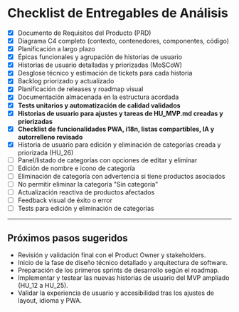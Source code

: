 # Checklist de Entregables de Análisis

- [x] Documento de Requisitos del Producto (PRD)
- [x] Diagrama C4 completo (contexto, contenedores, componentes, código)
- [x] Planificación a largo plazo
- [x] Épicas funcionales y agrupación de historias de usuario
- [x] Historias de usuario detalladas y priorizadas (MoSCoW)
- [x] Desglose técnico y estimación de tickets para cada historia
- [x] Backlog priorizado y actualizado
- [x] Planificación de releases y roadmap visual
- [x] Documentación almacenada en la estructura acordada
- [x] **Tests unitarios y automatización de calidad validados**
- [x] **Historias de usuario para ajustes y tareas de HU_MVP.md creadas y priorizadas**
- [x] **Checklist de funcionalidades PWA, i18n, listas compartibles, IA y autorrelleno revisado**
- [x] Historia de usuario para edición y eliminación de categorías creada y priorizada (HU_26)
- [ ] Panel/listado de categorías con opciones de editar y eliminar
- [ ] Edición de nombre e icono de categoría
- [ ] Eliminación de categoría con advertencia si tiene productos asociados
- [ ] No permitir eliminar la categoría "Sin categoría"
- [ ] Actualización reactiva de productos afectados
- [ ] Feedback visual de éxito o error
- [ ] Tests para edición y eliminación de categorías

---

## Próximos pasos sugeridos

- Revisión y validación final con el Product Owner y stakeholders.
- Inicio de la fase de diseño técnico detallado y arquitectura de software.
- Preparación de los primeros sprints de desarrollo según el roadmap.
- Implementar y testear las nuevas historias de usuario del MVP ampliado (HU_12 a HU_25).
- Validar la experiencia de usuario y accesibilidad tras los ajustes de layout, idioma y PWA.
